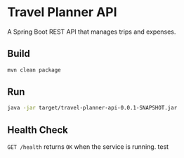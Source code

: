 # Travel Planner API

A Spring Boot REST API that manages trips and expenses.

## Build

```bash
mvn clean package
```

## Run

```bash
java -jar target/travel-planner-api-0.0.1-SNAPSHOT.jar
```

## Health Check

`GET /health` returns `OK` when the service is running.
test

